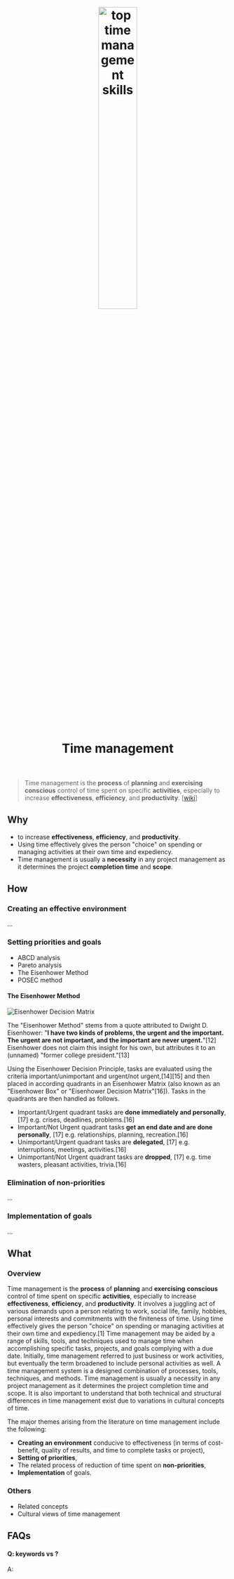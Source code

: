 <h1 align="center">
<br>
	<a href="https://www.wikiwand.com/en/Time_management#">
  <img src="https://i.imgur.com/kJZUkJ0.png" alt="top time management skills" width=42%">
  </a>
  <br><br>
Time management 
  <br><br>
</h1>

> Time management is the **process** of **planning** and **exercising** **conscious** control of time spent on specific **activities**, especially to increase **effectiveness**, **efficiency**, and **productivity**. [[wiki](https://www.wikiwand.com/en/Time_management#)]

## Why 

* to increase **effectiveness**, **efficiency**, and **productivity**. 
* Using time effectively gives the person "choice" on spending or managing activities at their own time and expediency.
* Time management is usually a **necessity** in any project management as it determines the project **completion time** and **scope**.

## How

### Creating an effective environment
...

### Setting priorities and goals

* ABCD analysis
* Pareto analysis
* The Eisenhower Method
* POSEC method

#### The Eisenhower Method

![Eisenhower Decision Matrix](https://i.imgur.com/16obdSZ.png)

The "Eisenhower Method" stems from a quote attributed to Dwight D. Eisenhower: "**I have two kinds of problems, the urgent and the important. The urgent are not important, and the important are never urgent.**"[12] Eisenhower does not claim this insight for his own, but attributes it to an (unnamed) "former college president."[13]

Using the Eisenhower Decision Principle, tasks are evaluated using the criteria important/unimportant and urgent/not urgent,[14][15] and then placed in according quadrants in an Eisenhower Matrix (also known as an "Eisenhower Box" or "Eisenhower Decision Matrix"[16]). Tasks in the quadrants are then handled as follows.

* Important/Urgent quadrant tasks are **done immediately and personally**, [17] e.g. crises, deadlines, problems.[16]
* Important/Not Urgent quadrant tasks **get an end date and are done personally**, [17] e.g. relationships, planning, recreation.[16]
* Unimportant/Urgent quadrant tasks are **delegated**, [17] e.g. interruptions, meetings, activities.[16]
* Unimportant/Not Urgent quadrant tasks are **dropped**, [17] e.g. time wasters, pleasant activities, trivia.[16]


### Elimination of non-priorities
...

### Implementation of goals
...

## What 

### Overview

Time management is the **process** of **planning** and **exercising** **conscious** control of time spent on specific **activities**, especially to increase **effectiveness**, **efficiency**, and **productivity**. It involves a juggling act of various demands upon a person relating to work, social life, family, hobbies, personal interests and commitments with the finiteness of time. Using time effectively gives the person "choice" on spending or managing activities at their own time and expediency.[1] Time management may be aided by a range of skills, tools, and techniques used to manage time when accomplishing specific tasks, projects, and goals complying with a due date. Initially, time management referred to just business or work activities, but eventually the term broadened to include personal activities as well. A time management system is a designed combination of processes, tools, techniques, and methods. Time management is usually a necessity in any project management as it determines the project completion time and scope. It is also important to understand that both technical and structural differences in time management exist due to variations in cultural concepts of time.

The major themes arising from the literature on time management include the following:

* **Creating an environment** conducive to effectiveness (in terms of cost-benefit, quality of results, and time to complete tasks or project),
* **Setting of priorities**,
* The related process of reduction of time spent on **non-priorities**,
* **Implementation** of goals.

### Others

* Related concepts
* Cultural views of time management

## FAQs

#### Q: keywords vs ?

A: 


